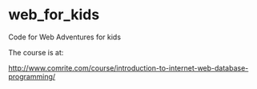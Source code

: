 # web_for_kids
Code for Web Adventures for kids

The course is at:

http://www.comrite.com/course/introduction-to-internet-web-database-programming/